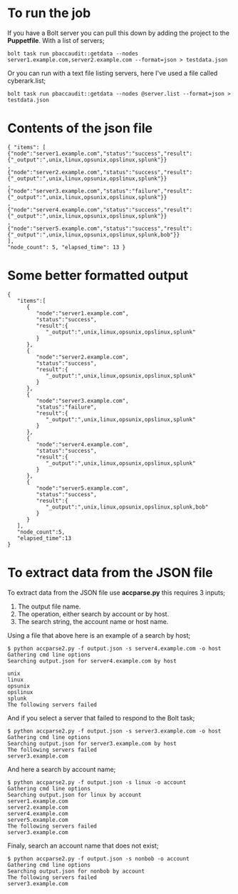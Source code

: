 # To run the job
If you have a Bolt server you can pull this down by adding the project to the **Puppetfile**.
With a list of servers;
```
bolt task run pbaccaudit::getdata --nodes server1.example.com,server2.example.com --format=json > testdata.json
```
Or you can run with a text file listing servers, here I've used a file called cyberark.list;
```
bolt task run pbaccaudit::getdata --nodes @server.list --format=json > testdata.json
```

# Contents of the json file
```
{ "items": [
{"node":"server1.example.com","status":"success","result":{"_output":",unix,linux,opsunix,opslinux,splunk"}}
,
{"node":"server2.example.com","status":"success","result":{"_output":",unix,linux,opsunix,opslinux,splunk"}}
,
{"node":"server3.example.com","status":"failure","result":{"_output":",unix,linux,opsunix,opslinux,splunk"}}
,
{"node":"server4.example.com","status":"success","result":{"_output":",unix,linux,opsunix,opslinux,splunk"}}
,
{"node":"server5.example.com","status":"success","result":{"_output":",unix,linux,opsunix,opslinux,splunk,bob"}}
],
"node_count": 5, "elapsed_time": 13 }

```

# Some better formatted output
```
{ 
   "items":[ 
      { 
         "node":"server1.example.com",
         "status":"success",
         "result":{ 
            "_output":",unix,linux,opsunix,opslinux,splunk"
         }
      },
      { 
         "node":"server2.example.com",
         "status":"success",
         "result":{ 
            "_output":",unix,linux,opsunix,opslinux,splunk"
         }
      },
      { 
         "node":"server3.example.com",
         "status":"failure",
         "result":{ 
            "_output":",unix,linux,opsunix,opslinux,splunk"
         }
      },
      { 
         "node":"server4.example.com",
         "status":"success",
         "result":{ 
            "_output":",unix,linux,opsunix,opslinux,splunk"
         }
      },
      { 
         "node":"server5.example.com",
         "status":"success",
         "result":{ 
            "_output":",unix,linux,opsunix,opslinux,splunk,bob"
         }
      }
   ],
   "node_count":5,
   "elapsed_time":13
}
```

# To extract data from the JSON file
To extract data from the JSON file use **accparse.py** this requires 3 inputs;
1. The output file name.
2. The operation, either search by account or by host.
3. The search string, the account name or host name.

Using a file that above here is an example of a search by host;
```
$ python accparse2.py -f output.json -s server4.example.com -o host
Gathering cmd line options
Searching output.json for server4.example.com by host

unix
linux
opsunix
opslinux
splunk
The following servers failed

```

And if you select a server that failed to respond to the Bolt task;
```
$ python accparse2.py -f output.json -s server3.example.com -o host
Gathering cmd line options
Searching output.json for server3.example.com by host
The following servers failed
server3.example.com
```
And here a search by account name;
```
$ python accparse2.py -f output.json -s linux -o account
Gathering cmd line options
Searching output.json for linux by account
server1.example.com
server2.example.com
server4.example.com
server5.example.com
The following servers failed
server3.example.com

```
Finaly, search an account name that does not exist;
```
$ python accparse2.py -f output.json -s nonbob -o account
Gathering cmd line options
Searching output.json for nonbob by account
The following servers failed
server3.example.com
```


